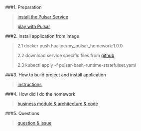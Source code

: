 ###1. Preparation

> [install the Pulsar Service  ](docs/1-how-to-install-pulsar.md)
>
> [play with Pulsar](docs/2-first-journey-on-pulsar.md)


###2. Install application from image

> 2.1 docker push huaijoe/my_pulsar_homework:1.0.0
> 
> 2.2 download service specific files from [github](https://github.com/HuaiJoe/pular-bash-runtime/blob/main/scripts/pulsar-bash-runtime-statefulset.yaml)
> 
> 2.3 kubectl apply -f pulsar-bash-runtime-statefulset.yaml


###3. How to build project and install application

> [instructions](docs/3-instructions.md)
>

###4. How did I do the homework

> [business module & architecture & code](docs/4-how-did-i-do-the-home-work.md)
>

###5. Questions

> [question & issue](docs/5-question.md)
